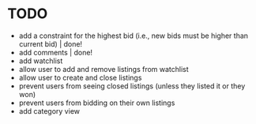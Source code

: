 # TODO
- add a constraint for the highest bid (i.e., new bids must be higher than current bid) | done!
- add comments | done!
- add watchlist
- allow user to add and remove listings from watchlist
- allow user to create and close listings
- prevent users from seeing closed listings (unless they listed it or they won)
- prevent users from bidding on their own listings
- add category view
